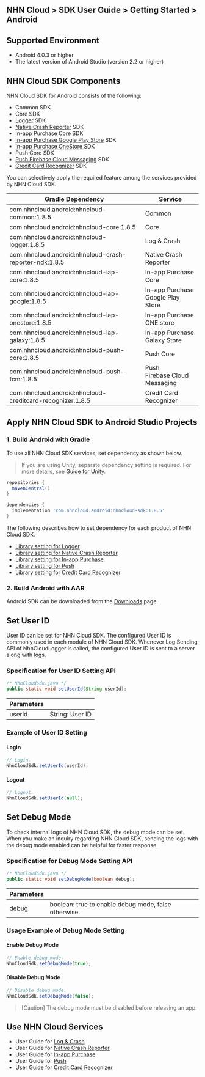 ## NHN Cloud > SDK User Guide > Getting Started > Android

## Supported Environment

* Android 4.0.3 or higher
* The latest version of Android Studio (version 2.2 or higher)

## NHN Cloud SDK Components

NHN Cloud SDK for Android consists of the following:

* Common SDK
* Core SDK
* [Logger](./log-collector-android) SDK
* [Native Crash Reporter](./log-collector-ndk) SDK
* In-app Purchase Core SDK
* [In-app Purchase Google Play Store](./iap-android) SDK
* [In-app Purchase OneStore](./iap-android) SDK
* Push Core SDK
* [Push Firebase Cloud Messaging](./push-android) SDK
* [Credit Card Recognizer](./creditcard-recognizer-android) SDK

You can selectively apply the required feature among the services provided by NHN Cloud SDK.

| Gradle Dependency                           | Service           |
| ------------------------------------------- | ----------------- |
| com.nhncloud.android:nhncloud-common:1.8.5       | Common      |
| com.nhncloud.android:nhncloud-core:1.8.5         | Core        |
| com.nhncloud.android:nhncloud-logger:1.8.5       | Log & Crash |
| com.nhncloud.android:nhncloud-crash-reporter-ndk:1.8.5       | Native Crash Reporter |
| com.nhncloud.android:nhncloud-iap-core:1.8.5     | In-app Purchase Core |
| com.nhncloud.android:nhncloud-iap-google:1.8.5   | In-app Purchase <br>Google Play Store |
| com.nhncloud.android:nhncloud-iap-onestore:1.8.5 | In-app Purchase <br>ONE store |
| com.nhncloud.android:nhncloud-iap-galaxy:1.8.5 | In-app Purchase <br>Galaxy Store |
| com.nhncloud.android:nhncloud-push-core:1.8.5    | Push Core   |
| com.nhncloud.android:nhncloud-push-fcm:1.8.5    | Push <br>Firebase Cloud Messaging |
| com.nhncloud.android:nhncloud-creditcard-recognizer:1.8.5    | Credit Card Recognizer |

## Apply NHN Cloud SDK to Android Studio Projects

### 1. Build Android with Gradle

To use all NHN Cloud SDK services, set dependency as shown below.

> If you are using Unity, separate dependency setting is required.
> For more details, see [Guide for Unity](./getting-started-unity/#android).

```groovy
repositories {
  mavenCentral()
}

dependencies {
  implementation 'com.nhncloud.android:nhncloud-sdk:1.8.5'
}
```

The following describes how to set dependency for each product of NHN Cloud SDK.

- [Library setting for Logger](./log-collector-android/#_1)
- [Library setting for Native Crash Reporter](./log-collector-ndk/#_1)
- [Library setting for In-app Purchase](./iap-android/#_2)
- [Library setting for Push](./push-android/#_2)
- [Library setting for Credit Card Recognizer](./creditcard-recognizer-android/#_1)

### 2. Build Android with AAR

Android SDK can be downloaded from the [Downloads](../../../Download/#toast-sdk) page.

## Set User ID

User ID can be set for NHN Cloud SDK.
The configured User ID is commonly used in each module of NHN Cloud SDK.
Whenever Log Sending API of NhnCloudLogger is called, the configured User ID is sent to a server along with logs.

### Specification for User ID Setting API

```java
/* NhnCloudSdk.java */
public static void setUserId(String userId);
```

| Parameters | |
| -- | -- |
| userId | String: User ID|

### Example of User ID Setting

#### Login

```java
// Login.
NhnCloudSdk.setUserId(userId);
```

#### Logout

```java
// Logout.
NhnCloudSdk.setUserId(null);
```

## Set Debug Mode

To check internal logs of NHN Cloud SDK, the debug mode can be set.
When you make an inquiry regarding NHN Cloud SDK, sending the logs with the debug mode enabled can be helpful for faster response.

### Specification for Debug Mode Setting API

```java
/* NhnCloudSdk.java */
public static void setDebugMode(boolean debug);
```

| Parameters | |
| -- | -- |
| debug | boolean: true to enable debug mode, false otherwise.|

### Usage Example of Debug Mode Setting

#### Enable Debug Mode

```java
// Enable debug mode.
NhnCloudSdk.setDebugMode(true);
```

#### Disable Debug Mode

```java
// Disable debug mode.
NhnCloudSdk.setDebugMode(false);
```

> [Caution] The debug mode must be disabled before releasing an app.

## Use NHN Cloud Services

* User Guide for [Log & Crash](./log-collector-android)
* User Guide for [Native Crash Reporter](./log-collector-ndk)
* User Guide for [In-app Purchase](./iap-android)
* User Guide for [Push](./push-android)
* User Guide for [Credit Card Recognizer](./creditcard-recognizer-android)
